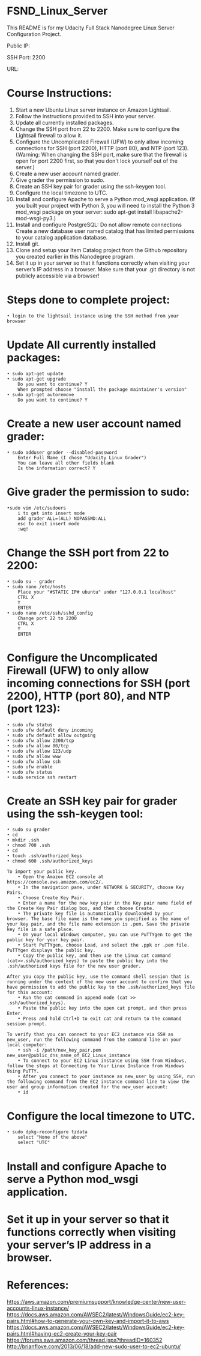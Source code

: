 # FSND_Linux_Server
This README is for my Udacity Full Stack Nanodegree Linux Server Configuration Project. 

Public IP: 

SSH Port: 2200

URL: 

# Course Instructions:
1. Start a new Ubuntu Linux server instance on Amazon Lightsail.
2. Follow the instructions provided to SSH into your server.
3. Update all currently installed packages.
4. Change the SSH port from 22 to 2200. Make sure to configure the Lightsail firewall to allow it.
5. Configure the Uncomplicated Firewall (UFW) to only allow incoming connections for SSH (port 2200), HTTP (port 80), and NTP (port    123). (Warning: When changing the SSH port, make sure that the firewall is open for port 2200 first, so that you don't lock yourself out of the server.)
6. Create a new user account named grader.
7. Give grader the permission to sudo.
8. Create an SSH key pair for grader using the ssh-keygen tool.
9. Configure the local timezone to UTC.
10. Install and configure Apache to serve a Python mod_wsgi application. (If you built your project with Python 3, you will need to install the Python 3 mod_wsgi package on your server: sudo apt-get install libapache2-mod-wsgi-py3.)
11. Install and configure PostgreSQL: 
    Do not allow remote connections
    Create a new database user named catalog that has limited permissions to your catalog application database.
12. Install git.
13. Clone and setup your Item Catalog project from the Github repository you created earlier in this Nanodegree program.
14. Set it up in your server so that it functions correctly when visiting your server’s IP address in a browser. Make sure that your .git directory is not publicly accessible via a browser!

# Steps done to complete project:
	• login to the lightsail instance using the SSH method from your browser

# Update All currently installed packages:
	• sudo apt-get update
	• sudo apt-get upgrade 
		Do you want to continue? Y
		When prompted choose "install the package maintainer's version"
	• sudo apt-get autoremove 
		Do you want to continue? Y

# Create a new user account named grader:
	• sudo adduser grader --disabled-password
		Enter Full Name (I chose "Udacity Linux Grader")
		You can leave all other fields blank
		Is the information correct? Y
		
	
		

# Give grader the permission to sudo:
	•sudo vim /etc/sudoers
		i to get into insert mode
		add grader ALL=(ALL) NOPASSWD:ALL
		esc to exit insert mode
		:wq!
		
# Change the SSH port from 22 to 2200:
   	• sudo su - grader
	• sudo nano /etc/hosts 
		Place your "#STATIC IP# ubuntu" under "127.0.0.1 localhost"
		CTRL X
		Y
		ENTER
	• sudo nano /etc/ssh/sshd_config 
		Change port 22 to 2200
		CTRL X
		Y
		ENTER

# Configure the Uncomplicated Firewall (UFW) to only allow incoming connections for SSH (port 2200), HTTP (port 80), and NTP (port 123):

	• sudo ufw status
	• sudo ufw default deny incoming
	• sudo ufw default allow outgoing
	• sudo ufw allow 2200/tcp
	• sudo ufw allow 80/tcp
	• sudo ufw allow 123/udp
	• sudo ufw allow www
	• sudo ufw allow ssh
	• sudo ufw enable
	• sudo ufw status
	• sudo service ssh restart

# Create an SSH key pair for grader using the ssh-keygen tool:
	• sudo su grader
	• cd
	• mkdir .ssh
	• chmod 700 .ssh
	• cd
	• touch .ssh/authorized_keys
	• chmod 600 .ssh/authorized_keys
	
	To import your public key.
	 	• Open the Amazon EC2 console at https://console.aws.amazon.com/ec2/. 
		• In the navigation pane, under NETWORK & SECURITY, choose Key Pairs. 
		• Choose Create Key Pair. 
		• Enter a name for the new key pair in the Key pair name field of the Create Key Pair dialog box, and then choose Create.
		• The private key file is automatically downloaded by your browser. The base file name is the name you specified as the name of your key pair, and the file name extension is .pem. Save the private key file in a safe place. 
		• On your local Windows computer, you can use PuTTYgen to get the public key for your key pair.
		• Start PuTTYgen, choose Load, and select the .ppk or .pem file. PuTTYgen displays the public key. 
		• Copy the public key, and then use the Linux cat command (cat>>.ssh/authorized_keys) to paste the public key into the .ssh/authorized keys file for the new user grader. 
		
	After you copy the public key, use the command shell session that is running under the context of the new user account to confirm that you have permission to add the public key to the .ssh/authorized_keys file for this account:
		• Run the cat command in append mode (cat >> .ssh/authorized_keys).
		• Paste the public key into the open cat prompt, and then press Enter.
		• Press and hold Ctrl+D to exit cat and return to the command session prompt.
		
	To verify that you can connect to your EC2 instance via SSH as new_user, run the following command from the command line on your local computer:
		• ssh -i /path/new_key_pair.pem new_user@public_dns_name_of_EC2_Linux_instance
		• To connect to your EC2 Linux instance using SSH from Windows, follow the steps at Connecting to Your Linux Instance from Windows Using PuTTY.
		• After you connect to your instance as new_user by using SSH, run the following command from the EC2 instance command line to view the user and group information created for the new_user account:
		• id
		
		

# Configure the local timezone to UTC.

	• sudo dpkg-reconfigure tzdata
		select "None of the above"
		select "UTC"
		

# Install and configure Apache to serve a Python mod_wsgi application.

# Set it up in your server so that it functions correctly when visiting your server’s IP address in a browser.

# References:
https://aws.amazon.com/premiumsupport/knowledge-center/new-user-accounts-linux-instance/
https://docs.aws.amazon.com/AWSEC2/latest/WindowsGuide/ec2-key-pairs.html#how-to-generate-your-own-key-and-import-it-to-aws
https://docs.aws.amazon.com/AWSEC2/latest/WindowsGuide/ec2-key-pairs.html#having-ec2-create-your-key-pair
https://forums.aws.amazon.com/thread.jspa?threadID=160352
http://brianflove.com/2013/06/18/add-new-sudo-user-to-ec2-ubuntu/
